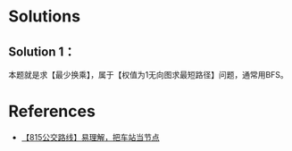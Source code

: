# Solutions

## Solution 1：
本题就是求【最少换乘】，属于【权值为1无向图求最短路径】问题，通常用BFS。


# References
- [【815公交路线】易理解，把车站当节点](https://leetcode-cn.com/problems/bus-routes/solution/java815gong-jiao-lu-xian-yi-li-jie-ba-ch-0kfv/)